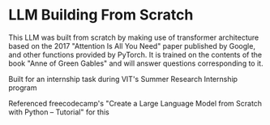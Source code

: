 # LLM Building From Scratch
This LLM was built from scratch by making use of transformer architecture based on the 2017 "Attention Is All You Need" paper published by Google, and other functions provided by PyTorch. It is trained on the contents of the book "Anne of Green Gables" and will answer questions corresponding to it.

Built for an internship task during VIT's Summer Research Internship program

Referenced freecodecamp's "Create a Large Language Model from Scratch with Python – Tutorial" for this
